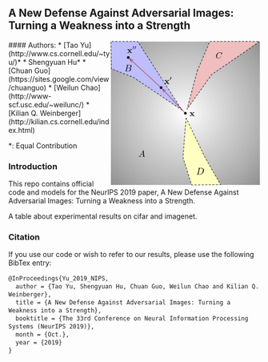 ## A New Defense Against Adversarial Images: Turning a Weakness into a Strength
<img align="right" src="detect_fig.png" width="300px" />
#### Authors:
* [Tao Yu](http://www.cs.cornell.edu/~tyu/)*
* Shengyuan Hu*
* [Chuan Guo](https://sites.google.com/view/chuanguo)
* [Weilun Chao](http://www-scf.usc.edu/~weilunc/)
* [Kilian Q. Weinberger](http://kilian.cs.cornell.edu/index.html)

*: Equal Contribution


### Introduction
This repo contains official code and models for the NeurIPS 2019 paper, A New Defense Against Adversarial Images: Turning a Weakness into a Strength.

A table about experimental results on cifar and imagenet.

### Citation
If you use our code or wish to refer to our results, please use the following BibTex entry:
```
@InProceedings{Yu_2019_NIPS,
  author = {Tao Yu, Shengyuan Hu, Chuan Guo, Weilun Chao and Kilian Q. Weinberger},
  title = {A New Defense Against Adversarial Images: Turning a Weakness into a Strength},
  booktitle = {The 33rd Conference on Neural Information Processing Systems (NeurIPS 2019)},
  month = {Oct.},
  year = {2019}
}
```